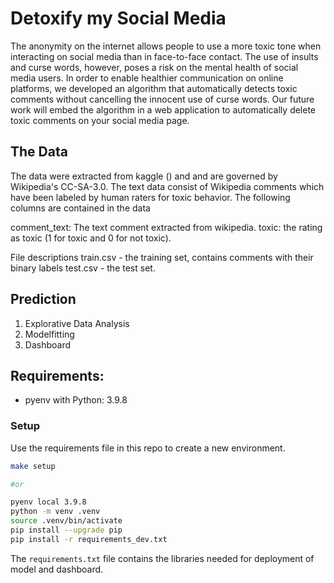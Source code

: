 # Detoxify my Social Media
The anonymity on the internet allows people to use a more toxic tone when interacting on social media than in face-to-face contact. The use of insults and curse words, however, poses a risk on the mental health of social media users. In order to enable healthier communication on online platforms, we developed an algorithm that automatically detects toxic comments without cancelling the innocent use of curse words. Our future work will embed the algorithm in a web application to automatically delete toxic comments on your social media page.


## The Data
The data were extracted from kaggle () and and are governed by Wikipedia's CC-SA-3.0. The text data consist of Wikipedia comments which have been labeled by human raters for toxic behavior. The following columns are contained in the data

comment_text: The text comment extracted from wikipedia.
toxic: the rating as toxic (1 for toxic and 0 for not toxic).

File descriptions
train.csv - the training set, contains comments with their binary labels
test.csv - the test set.

## Prediction
1. Explorative Data Analysis
2. Modelfitting
3. Dashboard



## Requirements:

- pyenv with Python: 3.9.8

### Setup

Use the requirements file in this repo to create a new environment.

```BASH
make setup

#or

pyenv local 3.9.8
python -m venv .venv
source .venv/bin/activate
pip install --upgrade pip
pip install -r requirements_dev.txt
```

The `requirements.txt` file contains the libraries needed for deployment of model and dashboard.
